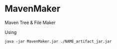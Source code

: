 # MavenMaker
Maven Tree &amp; File Maker

Using
```
java -jar MavenMaker.jar ./NAME_artifact_jar.jar
```


